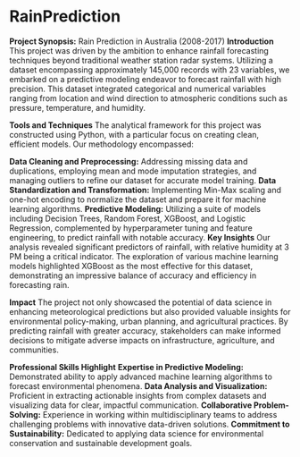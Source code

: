 # RainPrediction


**Project Synopsis:** Rain Prediction in Australia (2008-2017)
**Introduction**
This project was driven by the ambition to enhance rainfall forecasting techniques beyond traditional weather station radar systems. Utilizing a dataset encompassing approximately 145,000 records with 23 variables, we embarked on a predictive modeling endeavor to forecast rainfall with high precision. This dataset integrated categorical and numerical variables ranging from location and wind direction to atmospheric conditions such as pressure, temperature, and humidity.

**Tools and Techniques**
The analytical framework for this project was constructed using Python, with a particular focus on creating clean, efficient models. Our methodology encompassed:

**Data Cleaning and Preprocessing:** Addressing missing data and duplications, employing mean and mode imputation strategies, and managing outliers to refine our dataset for accurate model training.
**Data Standardization and Transformation:** Implementing Min-Max scaling and one-hot encoding to normalize the dataset and prepare it for machine learning algorithms.
**Predictive Modeling:** Utilizing a suite of models including Decision Trees, Random Forest, XGBoost, and Logistic Regression, complemented by hyperparameter tuning and feature engineering, to predict rainfall with notable accuracy.
**Key Insights**
Our analysis revealed significant predictors of rainfall, with relative humidity at 3 PM being a critical indicator. The exploration of various machine learning models highlighted XGBoost as the most effective for this dataset, demonstrating an impressive balance of accuracy and efficiency in forecasting rain.

**Impact**
The project not only showcased the potential of data science in enhancing meteorological predictions but also provided valuable insights for environmental policy-making, urban planning, and agricultural practices. By predicting rainfall with greater accuracy, stakeholders can make informed decisions to mitigate adverse impacts on infrastructure, agriculture, and communities.

**Professional Skills Highlight**
**Expertise in Predictive Modeling:** Demonstrated ability to apply advanced machine learning algorithms to forecast environmental phenomena.
**Data Analysis and Visualization:** Proficient in extracting actionable insights from complex datasets and visualizing data for clear, impactful communication.
**Collaborative Problem-Solving:** Experience in working within multidisciplinary teams to address challenging problems with innovative data-driven solutions.
**Commitment to Sustainability:** Dedicated to applying data science for environmental conservation and sustainable development goals.
